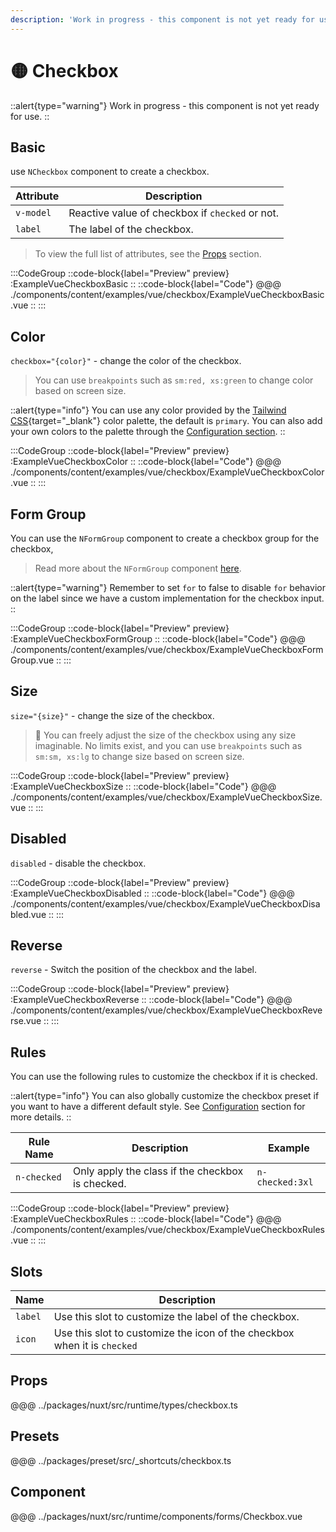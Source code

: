 ```yaml
---
description: 'Work in progress - this component is not yet ready for use.'
---
```


# 🟡 Checkbox

::alert{type="warning"}
Work in progress - this component is not yet ready for use.
::

## Basic

use `NCheckbox` component to create a checkbox.

| Attribute | Description                                  |
| --------- | -------------------------------------------- |
| `v-model` | Reactive value of checkbox if `checked` or not. |
| `label`   | The label of the checkbox.                      |

> To view the full list of attributes, see the [Props](#props) section.

:::CodeGroup
  ::code-block{label="Preview" preview}
    :ExampleVueCheckboxBasic
  ::
  ::code-block{label="Code"}
@@@ ./components/content/examples/vue/checkbox/ExampleVueCheckboxBasic.vue
  ::
:::

## Color

`checkbox="{color}"` - change the color of the checkbox.

> You can use `breakpoints` such as `sm:red, xs:green` to change color based on screen size.

::alert{type="info"}
You can use any color provided by the [Tailwind CSS](https://tailwindcss.com/docs/customizing-colors){target="_blank"} color palette, the default is `primary`. You can also add your own colors to the palette through the [Configuration section](/getting-started/configuration).
::

:::CodeGroup
  ::code-block{label="Preview" preview}
    :ExampleVueCheckboxColor
  ::
  ::code-block{label="Code"}
@@@ ./components/content/examples/vue/checkbox/ExampleVueCheckboxColor.vue
  ::
:::

## Form Group

You can use the `NFormGroup` component to create a checkbox group for the checkbox,

> Read more about the `NFormGroup` component [here](/forms/form-group).

::alert{type="warning"}
  Remember to set `for` to false to disable `for` behavior on the label since we have a custom implementation for the checkbox input.
::

:::CodeGroup
  ::code-block{label="Preview" preview}
    :ExampleVueCheckboxFormGroup
  ::
  ::code-block{label="Code"}
@@@ ./components/content/examples/vue/checkbox/ExampleVueCheckboxFormGroup.vue
  ::
:::

## Size

`size="{size}"` - change the size of the checkbox.

> 🚀 You can freely adjust the size of the checkbox using any size imaginable. No limits exist, and you can use `breakpoints` such as `sm:sm, xs:lg` to change size based on screen size.

:::CodeGroup
  ::code-block{label="Preview" preview}
    :ExampleVueCheckboxSize
  ::
  ::code-block{label="Code"}
@@@ ./components/content/examples/vue/checkbox/ExampleVueCheckboxSize.vue
  ::
:::

## Disabled

`disabled` - disable the checkbox.

:::CodeGroup
  ::code-block{label="Preview" preview}
    :ExampleVueCheckboxDisabled
  ::
  ::code-block{label="Code"}
@@@ ./components/content/examples/vue/checkbox/ExampleVueCheckboxDisabled.vue
  ::
:::

## Reverse

`reverse` - Switch the position of the checkbox and the label.

:::CodeGroup
  ::code-block{label="Preview" preview}
    :ExampleVueCheckboxReverse
  ::
  ::code-block{label="Code"}
@@@ ./components/content/examples/vue/checkbox/ExampleVueCheckboxReverse.vue
  ::
:::

## Rules

You can use the following rules to customize the checkbox if it is checked.

::alert{type="info"}
  You can also globally customize the checkbox preset if you want to have a different default style. See [Configuration](/getting-started/configuration) section for more details.
::

| Rule Name   | Description                                   | Example            |
| ----------- | --------------------------------------------- | ------------------ |
| `n-checked` | Only apply the class if the checkbox is checked. | `n-checked:3xl` |

:::CodeGroup
  ::code-block{label="Preview" preview}
    :ExampleVueCheckboxRules
  ::
  ::code-block{label="Code"}
@@@ ./components/content/examples/vue/checkbox/ExampleVueCheckboxRules.vue
  ::
:::

## Slots

| Name    | Description                                                           |
| ------- | --------------------------------------------------------------------- |
| `label` | Use this slot to customize the label of the checkbox.                    |
| `icon`  | Use this slot to customize the icon of the checkbox when it is `checked` |

## Props
@@@ ../packages/nuxt/src/runtime/types/checkbox.ts

## Presets
@@@ ../packages/preset/src/_shortcuts/checkbox.ts

## Component
@@@ ../packages/nuxt/src/runtime/components/forms/Checkbox.vue
